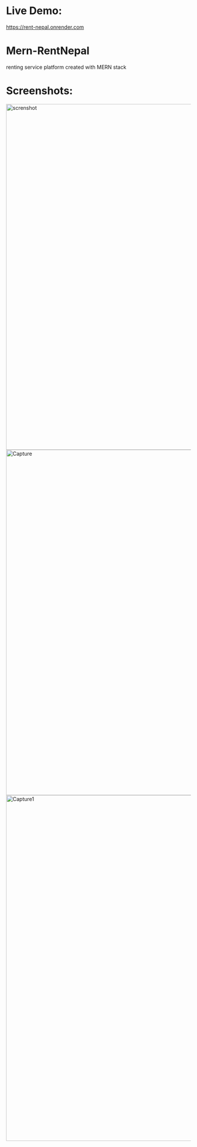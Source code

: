 # Live Demo:
https://rent-nepal.onrender.com
# Mern-RentNepal
renting service platform created with MERN stack
# Screenshots:
<img width="942" alt="screnshot" src="https://github.com/Prazual-Karki/Mern-RentNepal/assets/109791371/3f0a6f76-77fc-4241-beec-561846fa84d5">

<img width="941" alt="Capture" src="https://github.com/Prazual-Karki/Mern-RentNepal/assets/109791371/be819e23-2bf2-4167-9dba-9ca60fe4a9fb">
<img width="942" alt="Capture1" src="https://github.com/Prazual-Karki/Mern-RentNepal/assets/109791371/46304cec-7ae3-496a-a6c0-07ef0464b83b">
